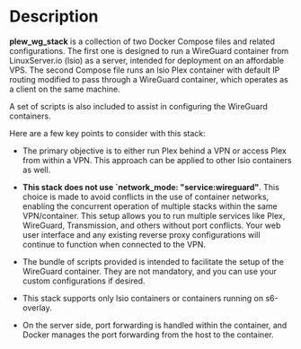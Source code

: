 # Description 

**plew_wg_stack** is a collection of two Docker Compose files and related configurations. The first one is designed to run a WireGuard container from LinuxServer.io (lsio) as a server, intended for deployment on an affordable VPS. The second Compose file runs an lsio Plex container with default IP routing modified to pass through a WireGuard container, which operates as a client on the same machine.

A set of scripts is also included to assist in configuring the WireGuard containers.

Here are a few key points to consider with this stack:

- The primary objective is to either run Plex behind a VPN or access Plex from within a VPN. This approach can be applied to other lsio containers as well.

- **This stack does not use `network_mode: "service:wireguard"**. This choice is made to avoid conflicts in the use of container networks, enabling the concurrent operation of multiple stacks within the same VPN/container. This setup allows you to run multiple services like Plex, WireGuard, Transmission, and others without port conflicts. Your web user interface and any existing reverse proxy configurations will continue to function when connected to the VPN.

- The bundle of scripts provided is intended to facilitate the setup of the WireGuard container. They are not mandatory, and you can use your custom configurations if desired.

- This stack supports only lsio containers or containers running on s6-overlay.

- On the server side, port forwarding is handled within the container, and Docker manages the port forwarding from the host to the container.

